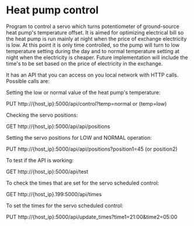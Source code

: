 # Heat pump control
Program to control a servo which turns potentiometer of ground-source heat pump's temperature offset. It is aimed for optimizing electrical bill so the heat pump is run mainly at night when the price of exchange electricity is low.
At this point it is only time controlled, so the pump will turn to low temperature setting during the day and to normal temperature setting at night when the electricity is cheaper.
Future implementation will include the time's to be set based on the price of electricity in the exchange.

It has an API that you can access on you local network with HTTP calls. Possible calls are:

Setting the low or normal value of the heat pump's temperature:

PUT http://{host_ip}:5000/api/control?temp=normal or (temp=low)


Checking the servo positions:

GET http://{host_ip}:5000/api/api/positions


Setting the servo positions for LOW and NORMAL operation:

PUT http://{host_ip}:5000/api/api/positions?position1=45 (or position2)


To test if the API is working:

GET http://{host_ip}:5000/api/test


To check the times that are set for the servo scheduled control:

GET http://{host_ip}.199:5000/api/times


To set the times for the servo scheduled control:

PUT http://{host_ip}:5000/api/update_times?time1=21:00&time2=05:00
